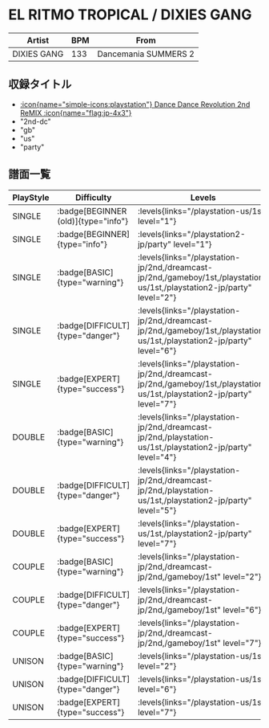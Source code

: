 # EL RITMO TROPICAL / DIXIES GANG

|Artist|BPM|From|
|------|---|----|
|DIXIES GANG|133|Dancemania SUMMERS 2|

## 収録タイトル

- [:icon{name="simple-icons:playstation"} Dance Dance Revolution 2nd ReMIX :icon{name="flag:jp-4x3"}](/playstation-jp/2nd)
- "2nd-dc"
- "gb"
- "us"
- "party"

## 譜面一覧

|PlayStyle|Difficulty|Levels|Notes|Movie|
|---------|----------|------|-----|-----|
|SINGLE| :badge[BEGINNER (old)]{type="info"}| :levels{links="/playstation-us/1st" level="1"}|87/0||
|SINGLE| :badge[BEGINNER]{type="info"}| :levels{links="/playstation2-jp/party" level="1"}|75/0||
|SINGLE| :badge[BASIC]{type="warning"}| :levels{links="/playstation-jp/2nd,/dreamcast-jp/2nd,/gameboy/1st,/playstation-us/1st,/playstation2-jp/party" level="2"}|124/0||
|SINGLE| :badge[DIFFICULT]{type="danger"}| :levels{links="/playstation-jp/2nd,/dreamcast-jp/2nd,/gameboy/1st,/playstation-us/1st,/playstation2-jp/party" level="6"}|198/0||
|SINGLE| :badge[EXPERT]{type="success"}| :levels{links="/playstation-jp/2nd,/dreamcast-jp/2nd,/gameboy/1st,/playstation-us/1st,/playstation2-jp/party" level="7"}|247/0||
|DOUBLE| :badge[BASIC]{type="warning"}| :levels{links="/playstation-jp/2nd,/dreamcast-jp/2nd,/playstation-us/1st,/playstation2-jp/party" level="4"}|163/0||
|DOUBLE| :badge[DIFFICULT]{type="danger"}| :levels{links="/playstation-jp/2nd,/dreamcast-jp/2nd,/playstation-us/1st,/playstation2-jp/party" level="5"}|174/0||
|DOUBLE| :badge[EXPERT]{type="success"}| :levels{links="/playstation-us/1st,/playstation2-jp/party" level="7"}|217/0||
|COUPLE| :badge[BASIC]{type="warning"}| :levels{links="/playstation-jp/2nd,/dreamcast-jp/2nd,/gameboy/1st" level="2"}|117/0||
|COUPLE| :badge[DIFFICULT]{type="danger"}| :levels{links="/playstation-jp/2nd,/dreamcast-jp/2nd,/gameboy/1st" level="6"}|180/0||
|COUPLE| :badge[EXPERT]{type="success"}| :levels{links="/playstation-jp/2nd,/dreamcast-jp/2nd,/gameboy/1st" level="7"}|247/0||
|UNISON| :badge[BASIC]{type="warning"}| :levels{links="/playstation-us/1st" level="2"}|||
|UNISON| :badge[DIFFICULT]{type="danger"}| :levels{links="/playstation-us/1st" level="6"}|||
|UNISON| :badge[EXPERT]{type="success"}| :levels{links="/playstation-us/1st" level="7"}|||
